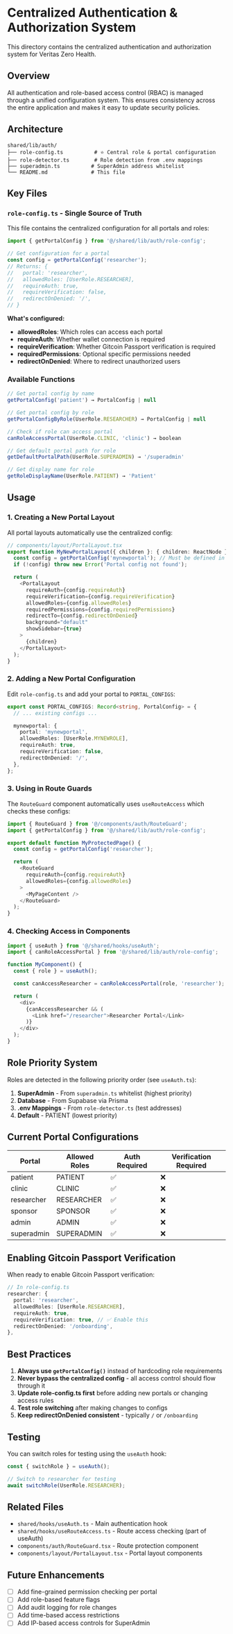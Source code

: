 # Centralized Authentication & Authorization System

This directory contains the centralized authentication and authorization system for Veritas Zero Health.

## Overview

All authentication and role-based access control (RBAC) is managed through a unified configuration system. This ensures consistency across the entire application and makes it easy to update security policies.

## Architecture

```
shared/lib/auth/
├── role-config.ts          # ⭐ Central role & portal configuration
├── role-detector.ts        # Role detection from .env mappings
├── superadmin.ts          # SuperAdmin address whitelist
└── README.md              # This file
```

## Key Files

### `role-config.ts` - Single Source of Truth

This file contains the centralized configuration for all portals and roles:

```typescript
import { getPortalConfig } from '@/shared/lib/auth/role-config';

// Get configuration for a portal
const config = getPortalConfig('researcher');
// Returns: {
//   portal: 'researcher',
//   allowedRoles: [UserRole.RESEARCHER],
//   requireAuth: true,
//   requireVerification: false,
//   redirectOnDenied: '/',
// }
```

**What's configured:**
- **allowedRoles**: Which roles can access each portal
- **requireAuth**: Whether wallet connection is required
- **requireVerification**: Whether Gitcoin Passport verification is required
- **requiredPermissions**: Optional specific permissions needed
- **redirectOnDenied**: Where to redirect unauthorized users

### Available Functions

```typescript
// Get portal config by name
getPortalConfig('patient') → PortalConfig | null

// Get portal config by role
getPortalConfigByRole(UserRole.RESEARCHER) → PortalConfig | null

// Check if role can access portal
canRoleAccessPortal(UserRole.CLINIC, 'clinic') → boolean

// Get default portal path for role
getDefaultPortalPath(UserRole.SUPERADMIN) → '/superadmin'

// Get display name for role
getRoleDisplayName(UserRole.PATIENT) → 'Patient'
```

## Usage

### 1. Creating a New Portal Layout

All portal layouts automatically use the centralized config:

```typescript
// components/layout/PortalLayout.tsx
export function MyNewPortalLayout({ children }: { children: ReactNode }) {
  const config = getPortalConfig('mynewportal'); // Must be defined in role-config.ts
  if (!config) throw new Error('Portal config not found');

  return (
    <PortalLayout
      requireAuth={config.requireAuth}
      requireVerification={config.requireVerification}
      allowedRoles={config.allowedRoles}
      requiredPermissions={config.requiredPermissions}
      redirectTo={config.redirectOnDenied}
      background="default"
      showSidebar={true}
    >
      {children}
    </PortalLayout>
  );
}
```

### 2. Adding a New Portal Configuration

Edit `role-config.ts` and add your portal to `PORTAL_CONFIGS`:

```typescript
export const PORTAL_CONFIGS: Record<string, PortalConfig> = {
  // ... existing configs ...

  mynewportal: {
    portal: 'mynewportal',
    allowedRoles: [UserRole.MYNEWROLE],
    requireAuth: true,
    requireVerification: false,
    redirectOnDenied: '/',
  },
};
```

### 3. Using in Route Guards

The `RouteGuard` component automatically uses `useRouteAccess` which checks these configs:

```typescript
import { RouteGuard } from '@/components/auth/RouteGuard';
import { getPortalConfig } from '@/shared/lib/auth/role-config';

export default function MyProtectedPage() {
  const config = getPortalConfig('researcher');

  return (
    <RouteGuard
      requireAuth={config.requireAuth}
      allowedRoles={config.allowedRoles}
    >
      <MyPageContent />
    </RouteGuard>
  );
}
```

### 4. Checking Access in Components

```typescript
import { useAuth } from '@/shared/hooks/useAuth';
import { canRoleAccessPortal } from '@/shared/lib/auth/role-config';

function MyComponent() {
  const { role } = useAuth();

  const canAccessResearcher = canRoleAccessPortal(role, 'researcher');

  return (
    <div>
      {canAccessResearcher && (
        <Link href="/researcher">Researcher Portal</Link>
      )}
    </div>
  );
}
```

## Role Priority System

Roles are detected in the following priority order (see `useAuth.ts`):

1. **SuperAdmin** - From `superadmin.ts` whitelist (highest priority)
2. **Database** - From Supabase via Prisma
3. **.env Mappings** - From `role-detector.ts` (test addresses)
4. **Default** - PATIENT (lowest priority)

## Current Portal Configurations

| Portal | Allowed Roles | Auth Required | Verification Required |
|--------|--------------|---------------|----------------------|
| patient | PATIENT | ✅ | ❌ |
| clinic | CLINIC | ✅ | ❌ |
| researcher | RESEARCHER | ✅ | ❌ |
| sponsor | SPONSOR | ✅ | ❌ |
| admin | ADMIN | ✅ | ❌ |
| superadmin | SUPERADMIN | ✅ | ❌ |

## Enabling Gitcoin Passport Verification

When ready to enable Gitcoin Passport verification:

```typescript
// In role-config.ts
researcher: {
  portal: 'researcher',
  allowedRoles: [UserRole.RESEARCHER],
  requireAuth: true,
  requireVerification: true, // ✅ Enable this
  redirectOnDenied: '/onboarding',
},
```

## Best Practices

1. **Always use `getPortalConfig()`** instead of hardcoding role requirements
2. **Never bypass the centralized config** - all access control should flow through it
3. **Update role-config.ts first** before adding new portals or changing access rules
4. **Test role switching** after making changes to configs
5. **Keep redirectOnDenied consistent** - typically `/` or `/onboarding`

## Testing

You can switch roles for testing using the `useAuth` hook:

```typescript
const { switchRole } = useAuth();

// Switch to researcher for testing
await switchRole(UserRole.RESEARCHER);
```

## Related Files

- `shared/hooks/useAuth.ts` - Main authentication hook
- `shared/hooks/useRouteAccess.ts` - Route access checking (part of useAuth)
- `components/auth/RouteGuard.tsx` - Route protection component
- `components/layout/PortalLayout.tsx` - Portal layout components

## Future Enhancements

- [ ] Add fine-grained permission checking per portal
- [ ] Add role-based feature flags
- [ ] Add audit logging for role changes
- [ ] Add time-based access restrictions
- [ ] Add IP-based access controls for SuperAdmin
